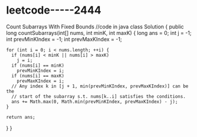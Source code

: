 # leetcode-----2444
Count Subarrays With Fixed Bounds
//code in java
class Solution {
  public long countSubarrays(int[] nums, int minK, int maxK) {
    long ans = 0;
    int j = -1;
    int prevMinKIndex = -1;
    int prevMaxKIndex = -1;

    for (int i = 0; i < nums.length; ++i) {
      if (nums[i] < minK || nums[i] > maxK)
        j = i;
      if (nums[i] == minK)
        prevMinKIndex = i;
      if (nums[i] == maxK)
        prevMaxKIndex = i;
      // Any index k in [j + 1, min(prevMinKIndex, prevMaxKIndex)] can be the
      // start of the subarray s.t. nums[k..i] satisfies the conditions.
      ans += Math.max(0, Math.min(prevMinKIndex, prevMaxKIndex) - j);
    }

    return ans;
  }
}
